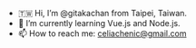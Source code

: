 - 🇹🇼 Hi, I’m @gitakachan from Taipei, Taiwan.
- 🌱 I’m currently learning Vue.js and Node.js.
- 📫 How to reach me: celiachenic@gmail.com

<!---
gitakachan/gitakachan is a ✨ special ✨ repository because its `README.md` (this file) appears on your GitHub profile.
You can click the Preview link to take a look at your changes.
--->
